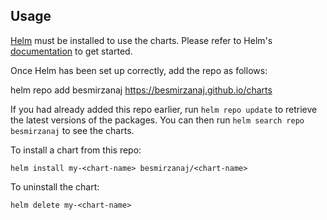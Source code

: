 ## Usage

[Helm](https://helm.sh) must be installed to use the charts.  Please refer to
Helm's [documentation](https://helm.sh/docs) to get started.

Once Helm has been set up correctly, add the repo as follows:

  helm repo add besmirzanaj https://besmirzanaj.github.io/charts

If you had already added this repo earlier, run `helm repo update` to retrieve
the latest versions of the packages.  You can then run `helm search repo
besmirzanaj` to see the charts.

To install a chart from this repo:

    helm install my-<chart-name> besmirzanaj/<chart-name>

To uninstall the chart:

    helm delete my-<chart-name>

